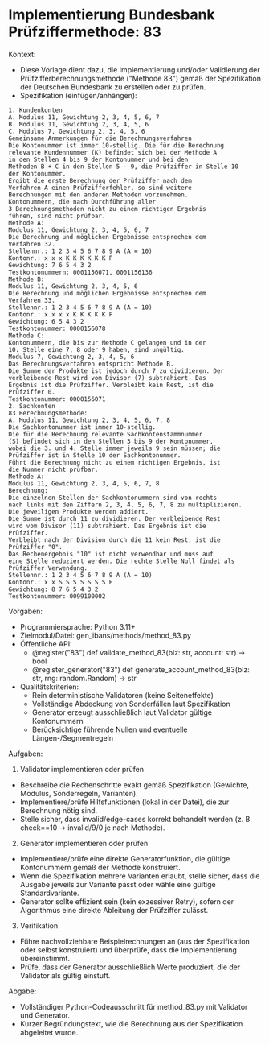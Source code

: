 # Implementierung Bundesbank Prüfziffermethode: 83

Kontext:
- Diese Vorlage dient dazu, die Implementierung und/oder Validierung der Prüfzifferberechnungsmethode ("Methode 83") gemäß der Spezifikation der Deutschen Bundesbank zu erstellen oder zu prüfen.
- Spezifikation (einfügen/anhängen):

```Text
1. Kundenkonten
A. Modulus 11, Gewichtung 2, 3, 4, 5, 6, 7
B. Modulus 11, Gewichtung 2, 3, 4, 5, 6
C. Modulus 7, Gewichtung 2, 3, 4, 5, 6
Gemeinsame Anmerkungen für die Berechnungsverfahren
Die Kontonummer ist immer 10-stellig. Die für die Berechnung
relevante Kundennummer (K) befindet sich bei der Methode A
in den Stellen 4 bis 9 der Kontonummer und bei den
Methoden B + C in den Stellen 5 - 9, die Prüfziffer in Stelle 10
der Kontonummer.
Ergibt die erste Berechnung der Prüfziffer nach dem
Verfahren A einen Prüfzifferfehler, so sind weitere
Berechnungen mit den anderen Methoden vorzunehmen.
Kontonummern, die nach Durchführung aller
3 Berechnungsmethoden nicht zu einem richtigen Ergebnis
führen, sind nicht prüfbar.
Methode A:
Modulus 11, Gewichtung 2, 3, 4, 5, 6, 7
Die Berechnung und möglichen Ergebnisse entsprechen dem
Verfahren 32.
Stellennr.: 1 2 3 4 5 6 7 8 9 A (A = 10)
Kontonr.: x x x K K K K K K P
Gewichtung: 7 6 5 4 3 2
Testkontonummern: 0001156071, 0001156136
Methode B:
Modulus 11, Gewichtung 2, 3, 4, 5, 6
Die Berechnung und möglichen Ergebnisse entsprechen dem
Verfahren 33.
Stellennr.: 1 2 3 4 5 6 7 8 9 A (A = 10)
Kontonr.: x x x x K K K K K P
Gewichtung: 6 5 4 3 2
Testkontonummer: 0000156078
Methode C:
Kontonummern, die bis zur Methode C gelangen und in der
10. Stelle eine 7, 8 oder 9 haben, sind ungültig.
Modulus 7, Gewichtung 2, 3, 4, 5, 6
Das Berechnungsverfahren entspricht Methode B.
Die Summe der Produkte ist jedoch durch 7 zu dividieren. Der
verbleibende Rest wird vom Divisor (7) subtrahiert. Das
Ergebnis ist die Prüfziffer. Verbleibt kein Rest, ist die
Prüfziffer 0.
Testkontonummer: 0000156071
2. Sachkonten
83 Berechnungsmethode:
A. Modulus 11, Gewichtung 2, 3, 4, 5, 6, 7, 8
Die Sachkontonummer ist immer 10-stellig.
Die für die Berechnung relevante Sachkontenstammnummer
(S) befindet sich in den Stellen 3 bis 9 der Kontonummer,
wobei die 3. und 4. Stelle immer jeweils 9 sein müssen; die
Prüfziffer ist in Stelle 10 der Sachkontonummer.
Führt die Berechnung nicht zu einem richtigen Ergebnis, ist
die Nummer nicht prüfbar.
Methode A:
Modulus 11, Gewichtung 2, 3, 4, 5, 6, 7, 8
Berechnung:
Die einzelnen Stellen der Sachkontonummern sind von rechts
nach links mit den Ziffern 2, 3, 4, 5, 6, 7, 8 zu multiplizieren.
Die jeweiligen Produkte werden addiert.
Die Summe ist durch 11 zu dividieren. Der verbleibende Rest
wird vom Divisor (11) subtrahiert. Das Ergebnis ist die
Prüfziffer.
Verbleibt nach der Division durch die 11 kein Rest, ist die
Prüfziffer "0".
Das Rechenergebnis "10" ist nicht verwendbar und muss auf
eine Stelle reduziert werden. Die rechte Stelle Null findet als
Prüfziffer Verwendung.
Stellennr.: 1 2 3 4 5 6 7 8 9 A (A = 10)
Kontonr.: x x S S S S S S S P
Gewichtung: 8 7 6 5 4 3 2
Testkontonummer: 0099100002
```

Vorgaben:
- Programmiersprache: Python 3.11+
- Zielmodul/Datei: gen_ibans/methods/method_83.py
- Öffentliche API:
  - @register("83") def validate_method_83(blz: str, account: str) -> bool
  - @register_generator("83") def generate_account_method_83(blz: str, rng: random.Random) -> str
- Qualitätskriterien:
  - Rein deterministische Validatoren (keine Seiteneffekte)
  - Vollständige Abdeckung von Sonderfällen laut Spezifikation
  - Generator erzeugt ausschließlich laut Validator gültige Kontonummern
  - Berücksichtige führende Nullen und eventuelle Längen-/Segmentregeln

Aufgaben:
1) Validator implementieren oder prüfen
- Beschreibe die Rechenschritte exakt gemäß Spezifikation (Gewichte, Modulus, Sonderregeln, Varianten).
- Implementiere/prüfe Hilfsfunktionen (lokal in der Datei), die zur Berechnung nötig sind.
- Stelle sicher, dass invalid/edge-cases korrekt behandelt werden (z. B. check==10 -> invalid/9/0 je nach Methode).

2) Generator implementieren oder prüfen
- Implementiere/prüfe eine direkte Generatorfunktion, die gültige Kontonummern gemäß der Methode konstruiert.
- Wenn die Spezifikation mehrere Varianten erlaubt, stelle sicher, dass die Ausgabe jeweils zur Variante passt oder wähle eine gültige Standardvariante.
- Generator sollte effizient sein (kein exzessiver Retry), sofern der Algorithmus eine direkte Ableitung der Prüfziffer zulässt.

3) Verifikation
- Führe nachvollziehbare Beispielrechnungen an (aus der Spezifikation oder selbst konstruiert) und überprüfe, dass die Implementierung übereinstimmt.
- Prüfe, dass der Generator ausschließlich Werte produziert, die der Validator als gültig einstuft.

Abgabe:
- Vollständiger Python-Codeausschnitt für method_83.py mit Validator und Generator.
- Kurzer Begründungstext, wie die Berechnung aus der Spezifikation abgeleitet wurde.